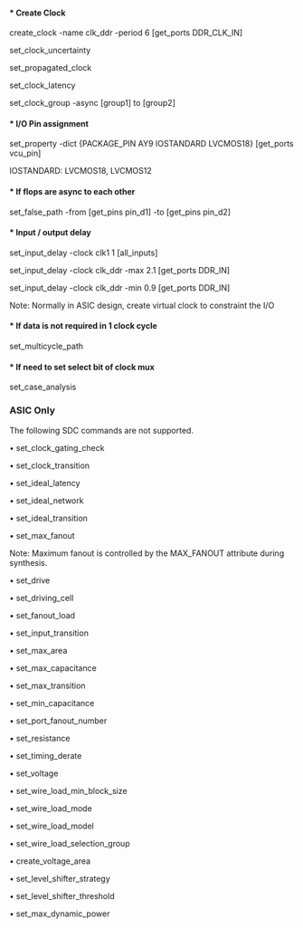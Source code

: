 #### * Create Clock 
create_clock -name clk_ddr -period 6 [get_ports DDR_CLK_IN]

set_clock_uncertainty

set_propagated_clock

set_clock_latency

set_clock_group -async [group1] to [group2]

#### * I/O Pin assignment
set_property -dict {PACKAGE_PIN AY9 IOSTANDARD LVCMOS18} [get_ports vcu_pin]

IOSTANDARD: 
    LVCMOS18, LVCMOS12
#### * If flops are async to each other 
set_false_path -from [get_pins pin_d1] -to [get_pins pin_d2]

#### * Input / output delay 
set_input_delay -clock clk1 1 [all_inputs]

set_input_delay -clock clk_ddr -max 2.1 [get_ports DDR_IN]

set_input_delay -clock clk_ddr -min 0.9 [get_ports DDR_IN]

Note: Normally in ASIC design, create virtual clock to constraint the I/O


#### * If data is not required in 1 clock cycle 
set_multicycle_path

#### * If need to set select bit of clock mux 
set_case_analysis


### ASIC Only

The following SDC commands are not supported.

• set_clock_gating_check

• set_clock_transition

• set_ideal_latency

• set_ideal_network

• set_ideal_transition

• set_max_fanout

Note: Maximum fanout is controlled by the MAX_FANOUT attribute during synthesis.

• set_drive

• set_driving_cell

• set_fanout_load

• set_input_transition

• set_max_area

• set_max_capacitance

• set_max_transition

• set_min_capacitance

• set_port_fanout_number

• set_resistance

• set_timing_derate

• set_voltage

• set_wire_load_min_block_size

• set_wire_load_mode

• set_wire_load_model

• set_wire_load_selection_group

• create_voltage_area

• set_level_shifter_strategy

• set_level_shifter_threshold

• set_max_dynamic_power

